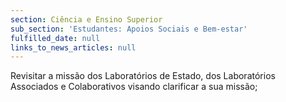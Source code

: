 ```yaml
---
section: Ciência e Ensino Superior
sub_section: 'Estudantes: Apoios Sociais e Bem-estar'
fulfilled_date: null
links_to_news_articles: null
---
```


Revisitar a missão dos Laboratórios de Estado, dos Laboratórios Associados e Colaborativos visando clarificar a sua missão;